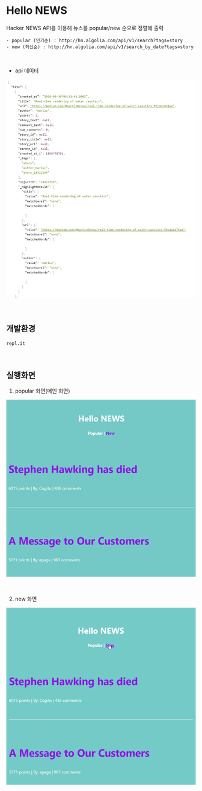# Hello NEWS
Hacker NEWS API를 이용해 뉴스를 popular/new 순으로 정렬해 출력
```
- popular (인기순) : http://hn.algolia.com/api/v1/search?tags=story
- new (최신순) : http://hn.algolia.com/api/v1/search_by_date?tags=story
```
<br>

- api 데이터
  
![image](data.JPG)

<br>

## 개발환경
```
repl.it
```  
<br>

## 실행화면
  1. popular 화면(메인 화면)
    
![image](popular.gif)

<br>

  2. new 화면

![image](new.gif)